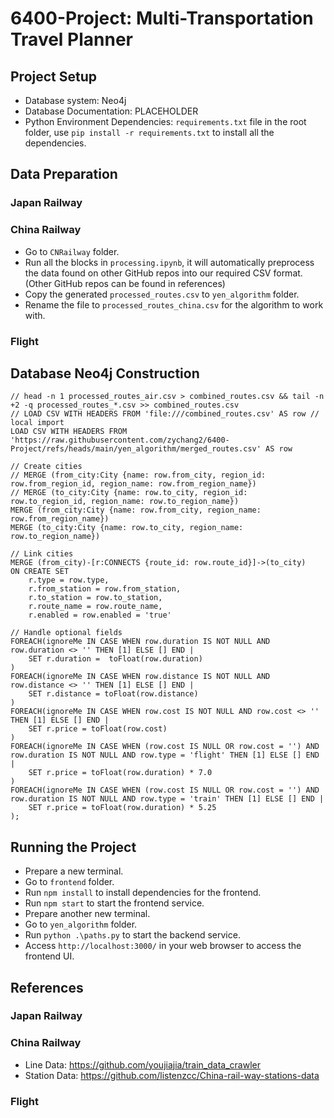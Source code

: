 # 6400-Project: Multi-Transportation Travel Planner

## Project Setup
 - Database system: Neo4j
 - Database Documentation: PLACEHOLDER
 - Python Environment Dependencies: `requirements.txt` file in the root folder, use `pip install -r requirements.txt` to install all the dependencies.

## Data Preparation

### Japan Railway

### China Railway
 - Go to `CNRailway` folder.
 - Run all the blocks in `processing.ipynb`, it will automatically preprocess the data found on other GitHub repos into our required CSV format. (Other GitHub repos can be found in references)
 - Copy the generated `processed_routes.csv` to `yen_algorithm` folder.
 - Rename the file to `processed_routes_china.csv` for the algorithm to work with.

### Flight

## Database Neo4j Construction
~~~
// head -n 1 processed_routes_air.csv > combined_routes.csv && tail -n +2 -q processed_routes_*.csv >> combined_routes.csv
// LOAD CSV WITH HEADERS FROM 'file:///combined_routes.csv' AS row // local import
LOAD CSV WITH HEADERS FROM 'https://raw.githubusercontent.com/zychang2/6400-Project/refs/heads/main/yen_algorithm/merged_routes.csv' AS row

// Create cities
// MERGE (from_city:City {name: row.from_city, region_id: row.from_region_id, region_name: row.from_region_name})
// MERGE (to_city:City {name: row.to_city, region_id: row.to_region_id, region_name: row.to_region_name})
MERGE (from_city:City {name: row.from_city, region_name: row.from_region_name})
MERGE (to_city:City {name: row.to_city, region_name: row.to_region_name})

// Link cities
MERGE (from_city)-[r:CONNECTS {route_id: row.route_id}]->(to_city)
ON CREATE SET 
    r.type = row.type,
    r.from_station = row.from_station,
    r.to_station = row.to_station,
    r.route_name = row.route_name,
    r.enabled = row.enabled = 'true'

// Handle optional fields
FOREACH(ignoreMe IN CASE WHEN row.duration IS NOT NULL AND row.duration <> '' THEN [1] ELSE [] END |
    SET r.duration =  toFloat(row.duration)
)
FOREACH(ignoreMe IN CASE WHEN row.distance IS NOT NULL AND row.distance <> '' THEN [1] ELSE [] END |
    SET r.distance = toFloat(row.distance)
)
FOREACH(ignoreMe IN CASE WHEN row.cost IS NOT NULL AND row.cost <> '' THEN [1] ELSE [] END |
    SET r.price = toFloat(row.cost)
)
FOREACH(ignoreMe IN CASE WHEN (row.cost IS NULL OR row.cost = '') AND row.duration IS NOT NULL AND row.type = 'flight' THEN [1] ELSE [] END |
    SET r.price = toFloat(row.duration) * 7.0
)
FOREACH(ignoreMe IN CASE WHEN (row.cost IS NULL OR row.cost = '') AND row.duration IS NOT NULL AND row.type = 'train' THEN [1] ELSE [] END |
    SET r.price = toFloat(row.duration) * 5.25
);
~~~

## Running the Project
 - Prepare a new terminal.
 - Go to `frontend` folder.
 - Run `npm install` to install dependencies for the frontend.
 - Run `npm start` to start the frontend service.
 - Prepare another new terminal.
 - Go to `yen_algorithm` folder.
 - Run `python .\paths.py` to start the backend service.
 - Access `http://localhost:3000/` in your web browser to access the frontend UI.

## References

### Japan Railway

### China Railway
 - Line Data: https://github.com/youjiajia/train_data_crawler
 - Station Data: https://github.com/listenzcc/China-rail-way-stations-data

### Flight
